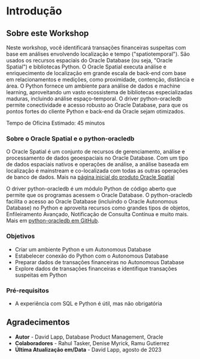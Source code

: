 # Introdução

## Sobre este Workshop

Neste workshop, você identificará transações financeiras suspeitas com base em análises envolvendo localização e tempo ("spatiotemporal"). São usados os recursos espaciais do Oracle Database (ou seja, "Oracle Spatial") e bibliotecas Python. O Oracle Spatial executa análise e enriquecimento de localização em grande escala de back-end com base em relacionamentos e medições, como proximidade, contenção, distância e área. O Python fornece um ambiente para análise de dados e machine learning, aproveitando um vasto ecossistema de bibliotecas especializadas maduras, incluindo análise espaço-temporal. O driver python-oracledb permite conectividade e acesso robusto ao Oracle Database, para que os pontos fortes do cliente Python e back-end da Oracle sejam otimizados.

Tempo de Oficina Estimado: 45 minutos

### Sobre o Oracle Spatial e o python-oracledb

O Oracle Spatial é um conjunto de recursos de gerenciamento, análise e processamento de dados geoespaciais no Oracle Database. Com um tipo de dados espaciais nativos e operações de análise, a análise baseada em localização é mainstream e co-localizada com todas as outras operações de banco de dados. Mais na [página inicial do produto Oracle Spatial](https://www.oracle.com/database/spatial)

O driver python-oracledb é um módulo Python de código aberto que permite que os programas acessem o Oracle Database. O python-oracledb facilita o acesso ao Oracle Database (incluindo o Oracle Autonomous Database) no Python e aproveita recursos como grandes tipos de objetos, Enfileiramento Avançado, Notificação de Consulta Contínua e muito mais. Mais em [python-oracledb em GitHub](https://oracle.github.io/python-oracledb/).

### Objetivos

*   Criar um ambiente Python e um Autonomous Database
*   Estabelecer conexão do Python com o Autonomous Database
*   Preparar dados de transações financeiras no Autonomous Database
*   Explore dados de transações financeiras e identifique transações suspeitas em Python

### Pré-requisitos

*   A experiência com SQL e Python é útil, mas não obrigatória

## Agradecimentos

*   **Autor** - David Lapp, Database Product Management, Oracle
*   **Colaboradores** - Rahul Tasker, Denise Myrick, Ramu Gutierrez
*   **Última Atualização em/Data** - David Lapp, agosto de 2023